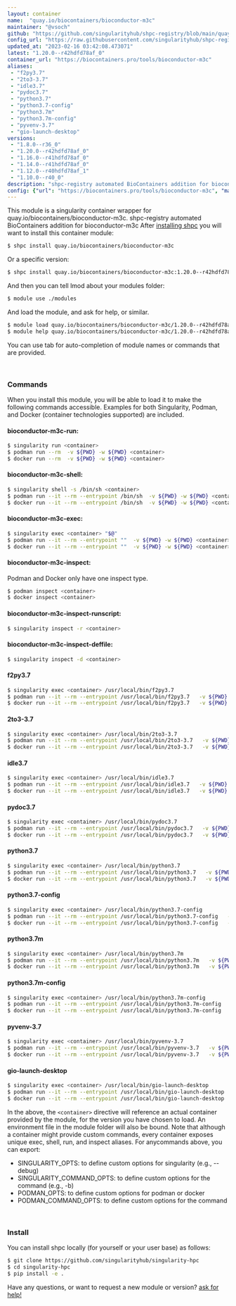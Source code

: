 ```yaml
---
layout: container
name:  "quay.io/biocontainers/bioconductor-m3c"
maintainer: "@vsoch"
github: "https://github.com/singularityhub/shpc-registry/blob/main/quay.io/biocontainers/bioconductor-m3c/container.yaml"
config_url: "https://raw.githubusercontent.com/singularityhub/shpc-registry/main/quay.io/biocontainers/bioconductor-m3c/container.yaml"
updated_at: "2023-02-16 03:42:08.473071"
latest: "1.20.0--r42hdfd78af_0"
container_url: "https://biocontainers.pro/tools/bioconductor-m3c"
aliases:
 - "f2py3.7"
 - "2to3-3.7"
 - "idle3.7"
 - "pydoc3.7"
 - "python3.7"
 - "python3.7-config"
 - "python3.7m"
 - "python3.7m-config"
 - "pyvenv-3.7"
 - "gio-launch-desktop"
versions:
 - "1.8.0--r36_0"
 - "1.20.0--r42hdfd78af_0"
 - "1.16.0--r41hdfd78af_0"
 - "1.14.0--r41hdfd78af_0"
 - "1.12.0--r40hdfd78af_1"
 - "1.10.0--r40_0"
description: "shpc-registry automated BioContainers addition for bioconductor-m3c"
config: {"url": "https://biocontainers.pro/tools/bioconductor-m3c", "maintainer": "@vsoch", "description": "shpc-registry automated BioContainers addition for bioconductor-m3c", "latest": {"1.20.0--r42hdfd78af_0": "sha256:289d2ed48d9c44ec03da11d9aa62181c1eaeedeff666b79ab20281b3bdfa78b8"}, "tags": {"1.8.0--r36_0": "sha256:1828a7bed62203129a2db1ce03d8f05bb561f49f278b3df71a7883729db7059f", "1.20.0--r42hdfd78af_0": "sha256:289d2ed48d9c44ec03da11d9aa62181c1eaeedeff666b79ab20281b3bdfa78b8", "1.16.0--r41hdfd78af_0": "sha256:a747c8470c5442520d0bd7f26e542b0e3775a5a80d186acc677c66886910831c", "1.14.0--r41hdfd78af_0": "sha256:247855dfc592b126f6b1433e3bc4d204fbab4a616c050382f02ad1e7bff6d8d0", "1.12.0--r40hdfd78af_1": "sha256:0e23571cab81f2a7c37414061ce33dd3c7957847cfbd806cf16daa23603487f7", "1.10.0--r40_0": "sha256:7b2147f51a35d5fa17abfcfa1335892450f6e57e2ee4306b913576896e8b986c"}, "docker": "quay.io/biocontainers/bioconductor-m3c", "aliases": {"f2py3.7": "/usr/local/bin/f2py3.7", "2to3-3.7": "/usr/local/bin/2to3-3.7", "idle3.7": "/usr/local/bin/idle3.7", "pydoc3.7": "/usr/local/bin/pydoc3.7", "python3.7": "/usr/local/bin/python3.7", "python3.7-config": "/usr/local/bin/python3.7-config", "python3.7m": "/usr/local/bin/python3.7m", "python3.7m-config": "/usr/local/bin/python3.7m-config", "pyvenv-3.7": "/usr/local/bin/pyvenv-3.7", "gio-launch-desktop": "/usr/local/bin/gio-launch-desktop"}}
---
```


This module is a singularity container wrapper for quay.io/biocontainers/bioconductor-m3c.
shpc-registry automated BioContainers addition for bioconductor-m3c
After [installing shpc](#install) you will want to install this container module:


```bash
$ shpc install quay.io/biocontainers/bioconductor-m3c
```

Or a specific version:

```bash
$ shpc install quay.io/biocontainers/bioconductor-m3c:1.20.0--r42hdfd78af_0
```

And then you can tell lmod about your modules folder:

```bash
$ module use ./modules
```

And load the module, and ask for help, or similar.

```bash
$ module load quay.io/biocontainers/bioconductor-m3c/1.20.0--r42hdfd78af_0
$ module help quay.io/biocontainers/bioconductor-m3c/1.20.0--r42hdfd78af_0
```

You can use tab for auto-completion of module names or commands that are provided.

<br>

### Commands

When you install this module, you will be able to load it to make the following commands accessible.
Examples for both Singularity, Podman, and Docker (container technologies supported) are included.

#### bioconductor-m3c-run:

```bash
$ singularity run <container>
$ podman run --rm  -v ${PWD} -w ${PWD} <container>
$ docker run --rm  -v ${PWD} -w ${PWD} <container>
```

#### bioconductor-m3c-shell:

```bash
$ singularity shell -s /bin/sh <container>
$ podman run --it --rm --entrypoint /bin/sh  -v ${PWD} -w ${PWD} <container>
$ docker run --it --rm --entrypoint /bin/sh  -v ${PWD} -w ${PWD} <container>
```

#### bioconductor-m3c-exec:

```bash
$ singularity exec <container> "$@"
$ podman run --it --rm --entrypoint ""  -v ${PWD} -w ${PWD} <container> "$@"
$ docker run --it --rm --entrypoint ""  -v ${PWD} -w ${PWD} <container> "$@"
```

#### bioconductor-m3c-inspect:

Podman and Docker only have one inspect type.

```bash
$ podman inspect <container>
$ docker inspect <container>
```

#### bioconductor-m3c-inspect-runscript:

```bash
$ singularity inspect -r <container>
```

#### bioconductor-m3c-inspect-deffile:

```bash
$ singularity inspect -d <container>
```


#### f2py3.7

```bash
$ singularity exec <container> /usr/local/bin/f2py3.7
$ podman run --it --rm --entrypoint /usr/local/bin/f2py3.7   -v ${PWD} -w ${PWD} <container> -c " $@"
$ docker run --it --rm --entrypoint /usr/local/bin/f2py3.7   -v ${PWD} -w ${PWD} <container> -c " $@"
```


#### 2to3-3.7

```bash
$ singularity exec <container> /usr/local/bin/2to3-3.7
$ podman run --it --rm --entrypoint /usr/local/bin/2to3-3.7   -v ${PWD} -w ${PWD} <container> -c " $@"
$ docker run --it --rm --entrypoint /usr/local/bin/2to3-3.7   -v ${PWD} -w ${PWD} <container> -c " $@"
```


#### idle3.7

```bash
$ singularity exec <container> /usr/local/bin/idle3.7
$ podman run --it --rm --entrypoint /usr/local/bin/idle3.7   -v ${PWD} -w ${PWD} <container> -c " $@"
$ docker run --it --rm --entrypoint /usr/local/bin/idle3.7   -v ${PWD} -w ${PWD} <container> -c " $@"
```


#### pydoc3.7

```bash
$ singularity exec <container> /usr/local/bin/pydoc3.7
$ podman run --it --rm --entrypoint /usr/local/bin/pydoc3.7   -v ${PWD} -w ${PWD} <container> -c " $@"
$ docker run --it --rm --entrypoint /usr/local/bin/pydoc3.7   -v ${PWD} -w ${PWD} <container> -c " $@"
```


#### python3.7

```bash
$ singularity exec <container> /usr/local/bin/python3.7
$ podman run --it --rm --entrypoint /usr/local/bin/python3.7   -v ${PWD} -w ${PWD} <container> -c " $@"
$ docker run --it --rm --entrypoint /usr/local/bin/python3.7   -v ${PWD} -w ${PWD} <container> -c " $@"
```


#### python3.7-config

```bash
$ singularity exec <container> /usr/local/bin/python3.7-config
$ podman run --it --rm --entrypoint /usr/local/bin/python3.7-config   -v ${PWD} -w ${PWD} <container> -c " $@"
$ docker run --it --rm --entrypoint /usr/local/bin/python3.7-config   -v ${PWD} -w ${PWD} <container> -c " $@"
```


#### python3.7m

```bash
$ singularity exec <container> /usr/local/bin/python3.7m
$ podman run --it --rm --entrypoint /usr/local/bin/python3.7m   -v ${PWD} -w ${PWD} <container> -c " $@"
$ docker run --it --rm --entrypoint /usr/local/bin/python3.7m   -v ${PWD} -w ${PWD} <container> -c " $@"
```


#### python3.7m-config

```bash
$ singularity exec <container> /usr/local/bin/python3.7m-config
$ podman run --it --rm --entrypoint /usr/local/bin/python3.7m-config   -v ${PWD} -w ${PWD} <container> -c " $@"
$ docker run --it --rm --entrypoint /usr/local/bin/python3.7m-config   -v ${PWD} -w ${PWD} <container> -c " $@"
```


#### pyvenv-3.7

```bash
$ singularity exec <container> /usr/local/bin/pyvenv-3.7
$ podman run --it --rm --entrypoint /usr/local/bin/pyvenv-3.7   -v ${PWD} -w ${PWD} <container> -c " $@"
$ docker run --it --rm --entrypoint /usr/local/bin/pyvenv-3.7   -v ${PWD} -w ${PWD} <container> -c " $@"
```


#### gio-launch-desktop

```bash
$ singularity exec <container> /usr/local/bin/gio-launch-desktop
$ podman run --it --rm --entrypoint /usr/local/bin/gio-launch-desktop   -v ${PWD} -w ${PWD} <container> -c " $@"
$ docker run --it --rm --entrypoint /usr/local/bin/gio-launch-desktop   -v ${PWD} -w ${PWD} <container> -c " $@"
```



In the above, the `<container>` directive will reference an actual container provided
by the module, for the version you have chosen to load. An environment file in the
module folder will also be bound. Note that although a container
might provide custom commands, every container exposes unique exec, shell, run, and
inspect aliases. For anycommands above, you can export:

 - SINGULARITY_OPTS: to define custom options for singularity (e.g., --debug)
 - SINGULARITY_COMMAND_OPTS: to define custom options for the command (e.g., -b)
 - PODMAN_OPTS: to define custom options for podman or docker
 - PODMAN_COMMAND_OPTS: to define custom options for the command

<br>

### Install

You can install shpc locally (for yourself or your user base) as follows:

```bash
$ git clone https://github.com/singularityhub/singularity-hpc
$ cd singularity-hpc
$ pip install -e .
```

Have any questions, or want to request a new module or version? [ask for help!](https://github.com/singularityhub/singularity-hpc/issues)